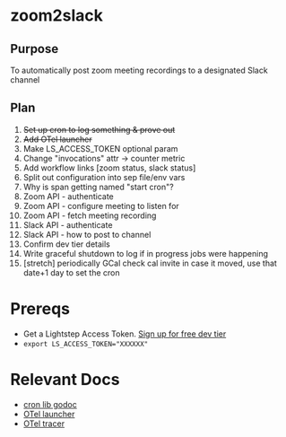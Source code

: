 # zoom2slack

## Purpose
To automatically post zoom meeting recordings to a designated Slack channel

## Plan
1. ~~Set up cron to log something & prove out~~
1. ~~Add OTel launcher~~
1. Make LS_ACCESS_TOKEN optional param
1. Change "invocations" attr -> counter metric
1. Add workflow links [zoom status, slack status]
1. Split out configuration into sep file/env vars
1. Why is span getting named "start cron"?
1. Zoom API - authenticate
1. Zoom API - configure meeting to listen for
1. Zoom API - fetch meeting recording
1. Slack API - authenticate
1. Slack API - how to post to channel
1. Confirm dev tier details
1. Write graceful shutdown to log if in progress jobs were happening
1. [stretch] periodically GCal check cal invite in case it moved, use that date+1 day to set the cron

# Prereqs
* Get a Lightstep Access Token. [Sign up for free dev tier](https://app.lightstep.com/signup?signup_source=footer)
* `export LS_ACCESS_TOKEN="XXXXXX"`

# Relevant Docs
* [cron lib godoc](https://godoc.org/github.com/robfig/cron)
* [OTel launcher](https://github.com/lightstep/otel-launcher-go)
* [OTel tracer](LINK)
